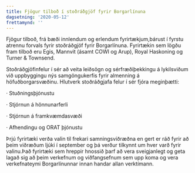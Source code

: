 ```yaml
---
title: Fjögur tilboð í stoðráðgjöf fyrir Borgarlínuna
dagsetning: '2020-05-12'
frettamynd: ''
---
```

Fjögur tilboð, frá bæði innlendum og erlendum fyrirtækjum,bárust í fyrstu atrennu forvals fyrir stoðráðgjöf fyrir Borgarlínuna. Fyrirtækin sem lögðu fram tilboð eru Egis, Mannvit (ásamt COWI og Arup), Royal Haskoning og Turner & Townsend.

Stoðráðgjöfinfelur í sér að veita leiðsögn og sérfræðiþekkingu á lykilsviðum við uppbyggingu nýs samgöngukerfis fyrir almenning á höfuðborgarsvæðinu. Hlutverk stoðráðgjafa felur í sér fjóra meginþætti:

· Stuðningsþjónustu

· Stjórnun á hönnunarferli

· Stjórnun á framkvæmdasvæði

· Afhendingu og ORAT þjónustu

Þrjú fyrirtæki verða valin til frekari samningsviðræðna en gert er ráð fyrir að þeim viðræðum ljúki í september og þá verður tilkynnt um hver varð fyrir valinu.Það fyrirtæki sem hreppir hnossið þarf að vera sveigjanlegt og geta lagað sig að þeim verkefnum og viðfangsefnum sem upp koma og vera verkefnateymi Borgarlínunnar innan handar allan verktímann.
